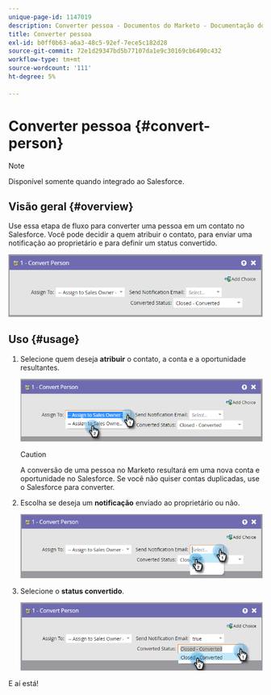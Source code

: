 ```yaml
---
unique-page-id: 1147019
description: Converter pessoa - Documentos do Marketo - Documentação do produto
title: Converter pessoa
exl-id: b0ff0b63-a6a3-48c5-92ef-7ece5c182d28
source-git-commit: 72e1d29347bd5b77107da1e9c30169cb6490c432
workflow-type: tm+mt
source-wordcount: '111'
ht-degree: 5%

---
```


# Converter pessoa {#convert-person}

>[!NOTE]
>
>Disponível somente quando integrado ao Salesforce.

## Visão geral {#overview}

Use essa etapa de fluxo para converter uma pessoa em um contato no Salesforce. Você pode decidir a quem atribuir o contato, para enviar uma notificação ao proprietário e para definir um status convertido.

![](assets/one-2.png)

## Uso {#usage}

1. Selecione quem deseja **atribuir** o contato, a conta e a oportunidade resultantes.

   ![](assets/two-2.png)

   >[!CAUTION]
   >
   >A conversão de uma pessoa no Marketo resultará em uma nova conta e oportunidade no Salesforce. Se você não quiser contas duplicadas, use o Salesforce para converter.

1. Escolha se deseja um **notificação** enviado ao proprietário ou não.

   ![](assets/three-2.png)

1. Selecione o **status convertido**.

   ![](assets/four-3.png)

E aí está!

